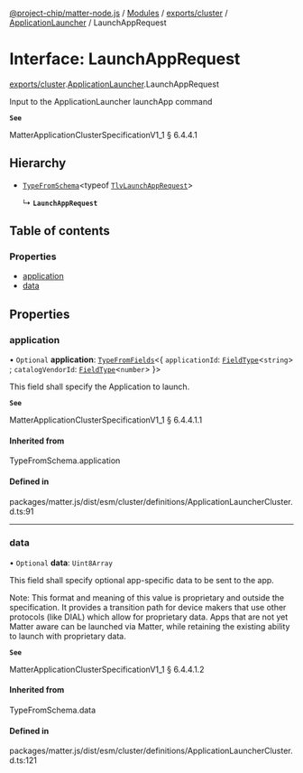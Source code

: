 [@project-chip/matter-node.js](../README.md) / [Modules](../modules.md) / [exports/cluster](../modules/exports_cluster.md) / [ApplicationLauncher](../modules/exports_cluster.ApplicationLauncher.md) / LaunchAppRequest

# Interface: LaunchAppRequest

[exports/cluster](../modules/exports_cluster.md).[ApplicationLauncher](../modules/exports_cluster.ApplicationLauncher.md).LaunchAppRequest

Input to the ApplicationLauncher launchApp command

**`See`**

MatterApplicationClusterSpecificationV1_1 § 6.4.4.1

## Hierarchy

- [`TypeFromSchema`](../modules/exports_tlv.md#typefromschema)\<typeof [`TlvLaunchAppRequest`](../modules/exports_cluster.ApplicationLauncher.md#tlvlaunchapprequest)\>

  ↳ **`LaunchAppRequest`**

## Table of contents

### Properties

- [application](exports_cluster.ApplicationLauncher.LaunchAppRequest.md#application)
- [data](exports_cluster.ApplicationLauncher.LaunchAppRequest.md#data)

## Properties

### application

• `Optional` **application**: [`TypeFromFields`](../modules/exports_tlv.md#typefromfields)\<\{ `applicationId`: [`FieldType`](exports_tlv.FieldType.md)\<`string`\> ; `catalogVendorId`: [`FieldType`](exports_tlv.FieldType.md)\<`number`\>  }\>

This field shall specify the Application to launch.

**`See`**

MatterApplicationClusterSpecificationV1_1 § 6.4.4.1.1

#### Inherited from

TypeFromSchema.application

#### Defined in

packages/matter.js/dist/esm/cluster/definitions/ApplicationLauncherCluster.d.ts:91

___

### data

• `Optional` **data**: `Uint8Array`

This field shall specify optional app-specific data to be sent to the app.

Note: This format and meaning of this value is proprietary and outside the specification. It provides a
transition path for device makers that use other protocols (like DIAL) which allow for proprietary data.
Apps that are not yet Matter aware can be launched via Matter, while retaining the existing ability to
launch with proprietary data.

**`See`**

MatterApplicationClusterSpecificationV1_1 § 6.4.4.1.2

#### Inherited from

TypeFromSchema.data

#### Defined in

packages/matter.js/dist/esm/cluster/definitions/ApplicationLauncherCluster.d.ts:121
